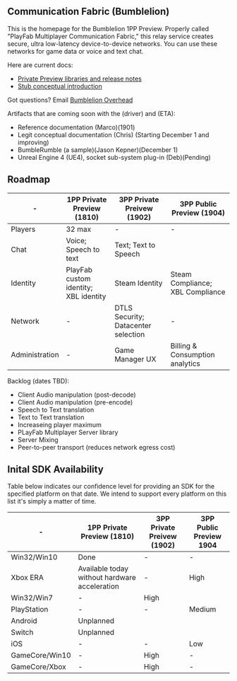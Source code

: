 ## Communication Fabric (Bumblelion)
This is the homepage for the Bumblelion 1PP Preview. Properly called "PlayFab Multiplayer Communication Fabric," this relay service creates secure, ultra low-latency device-to-device networks. You can use these networks for game data or voice and text chat.

Here are current docs:
- [Private Preview libraries and release notes](./bmbquickstart.md)
- [Stub conceptual introduction](./intro-to-networking.md)

Got questions? Email [Bumblelion Overhead](mailto:bumblelionoverhead@microsoft.com)

Artifacts that are coming soon with the (driver) and (ETA):
- Reference documentation (Marco)(1901)
- Legit conceptual documentation (Chris) (Starting December 1 and improving)
- BumbleRumble (a sample)(Jason Kepner)(December 1)
- Unreal Engine 4 (UE4), socket sub-system plug-in (Deb)(Pending)


## Roadmap
|-|1PP Private Preview (1810)|3PP Private Preivew (1902)|3PP Public Preview (1904)|
|-|-|-|-|
|Players|32 max|-|-|
|Chat|Voice; Speech to text|Text; Text to Speech||
|Identity|PlayFab custom identity; XBL identity|Steam Identity|Steam Compliance; XBL Compliance|
|Network|-|DTLS Security; Datacenter selection|-|
|Administration|-|Game Manager UX | Billing & Consumption analytics|

Backlog (dates TBD):
- Client Audio manipulation (post-decode)
- Client Audio manipulation (pre-encode)
- Speech to Text translation 
- Text to Text translation
- Increaseing player maximum
- PLayFab Multiplayer Server library
- Server Mixing
- Peer-to-peer transport (reduces network egress cost)


## Inital SDK Availability
Table below indicates our confidence level for providing an SDK for the specified platform on that date. We intend to support every platform on this list it's simply a matter of time.

|-|1PP Private Preview (1810)|3PP Private Preivew (1902)|3PP Public Preview 1904|
|-|-|-|-|
|Win32/Win10|Done|-|-|
|Xbox ERA|Available today without hardware acceleration|-|High|
|Win32/Win7|-|High||
|PlayStation|-|-|Medium|
|Android|Unplanned|
|Switch|Unplanned|
|iOS|-|-|Low|
|GameCore/Win10|-|High|-|
|GameCore/Xbox|-|High|-|
